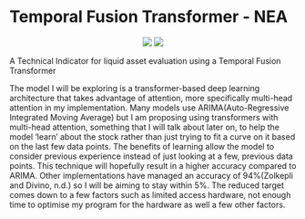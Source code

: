 # Temporal Fusion Transformer - NEA
<p align="center">
      <a href="https://www.python.org/">
        <img src="https://img.shields.io/badge/Python-3.8-ff69b4.svg" /></a>
       <a href= "https://pytorch.org/">
        <img src="https://img.shields.io/badge/PyTorch-1.10-2BAF2B.svg" /></a>

</p>

A Technical Indicator for liquid asset evaluation using a Temporal Fusion Transformer

The model I will be exploring is a transformer-based deep learning architecture that takes advantage of attention, more specifically multi-head attention in my implementation. 
Many models use ARIMA(Auto-Regressive Integrated Moving Average) but I am proposing using transformers with multi-head attention, something that I will talk about later on, to help the model ‘learn’ about the stock rather than just trying to fit a curve on it based on the last few data points. The benefits of learning allow the model to consider previous experience instead of just looking at a few, previous data points. This technique will hopefully result in a higher accuracy compared to ARIMA. Other implementations have managed an accuracy of 94%(Zolkepli and Divino, n.d.) so I will be aiming to stay within 5%. The reduced target comes down to a few factors such as limited access hardware, not enough time to optimise my program for the hardware as well a few other factors. 

